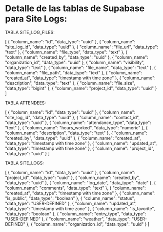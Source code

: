 # Detalle de las tablas de Supabase para Site Logs:

TABLA SITE_LOG_FILES:

[
  {
    "column_name": "id",
    "data_type": "uuid"
  },
  {
    "column_name": "site_log_id",
    "data_type": "uuid"
  },
  {
    "column_name": "file_url",
    "data_type": "text"
  },
  {
    "column_name": "file_type",
    "data_type": "text"
  },
  {
    "column_name": "created_by",
    "data_type": "uuid"
  },
  {
    "column_name": "organization_id",
    "data_type": "uuid"
  },
  {
    "column_name": "visibility",
    "data_type": "text"
  },
  {
    "column_name": "file_name",
    "data_type": "text"
  },
  {
    "column_name": "file_path",
    "data_type": "text"
  },
  {
    "column_name": "created_at",
    "data_type": "timestamp with time zone"
  },
  {
    "column_name": "description",
    "data_type": "text"
  },
  {
    "column_name": "file_size",
    "data_type": "bigint"
  },
  {
    "column_name": "project_id",
    "data_type": "uuid"
  }
]

TABLA ATTENDEES:

[
  {
    "column_name": "id",
    "data_type": "uuid"
  },
  {
    "column_name": "site_log_id",
    "data_type": "uuid"
  },
  {
    "column_name": "contact_id",
    "data_type": "uuid"
  },
  {
    "column_name": "attendance_type",
    "data_type": "text"
  },
  {
    "column_name": "hours_worked",
    "data_type": "numeric"
  },
  {
    "column_name": "description",
    "data_type": "text"
  },
  {
    "column_name": "created_by",
    "data_type": "uuid"
  },
  {
    "column_name": "created_at",
    "data_type": "timestamp with time zone"
  },
  {
    "column_name": "updated_at",
    "data_type": "timestamp with time zone"
  },
  {
    "column_name": "project_id",
    "data_type": "uuid"
  }
]

TABLA SITE_LOGS:

[
  {
    "column_name": "id",
    "data_type": "uuid"
  },
  {
    "column_name": "project_id",
    "data_type": "uuid"
  },
  {
    "column_name": "created_by",
    "data_type": "uuid"
  },
  {
    "column_name": "log_date",
    "data_type": "date"
  },
  {
    "column_name": "comments",
    "data_type": "text"
  },
  {
    "column_name": "created_at",
    "data_type": "timestamp with time zone"
  },
  {
    "column_name": "is_public",
    "data_type": "boolean"
  },
  {
    "column_name": "status",
    "data_type": "USER-DEFINED"
  },
  {
    "column_name": "updated_at",
    "data_type": "timestamp with time zone"
  },
  {
    "column_name": "is_favorite",
    "data_type": "boolean"
  },
  {
    "column_name": "entry_type",
    "data_type": "USER-DEFINED"
  },
  {
    "column_name": "weather",
    "data_type": "USER-DEFINED"
  },
  {
    "column_name": "organization_id",
    "data_type": "uuid"
  }
]

